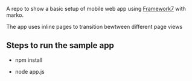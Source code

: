 
A repo to show a basic setup of mobile web app using [Framework7](https://framework7.io) with marko.

The app uses inline pages to transition bewtween different page views



## Steps to run the sample app


* npm install

* node app.js
